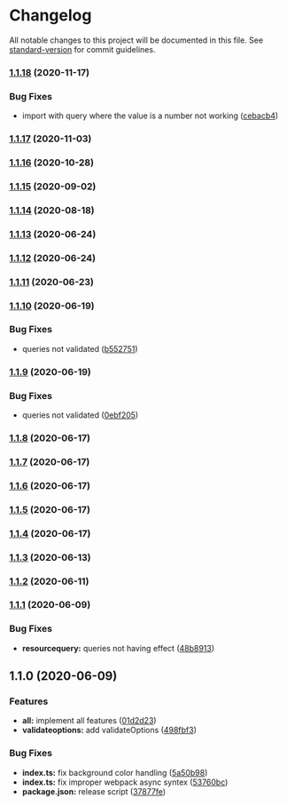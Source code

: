 # Changelog

All notable changes to this project will be documented in this file. See [standard-version](https://github.com/conventional-changelog/standard-version) for commit guidelines.

### [1.1.18](https://github.com/CoolCyberBrain/webpack-image-placeholder-loader/compare/v1.1.17...v1.1.18) (2020-11-17)


### Bug Fixes

* import with query where the value is a number not working ([cebacb4](https://github.com/CoolCyberBrain/webpack-image-placeholder-loader/commit/cebacb4715cc2e77b8eba0ffcd403c3c20c2339d))

### [1.1.17](https://github.com/CoolCyberBrain/webpack-image-placeholder-loader/compare/v1.1.16...v1.1.17) (2020-11-03)

### [1.1.16](https://github.com/CoolCyberBrain/webpack-image-placeholder-loader/compare/v1.1.15...v1.1.16) (2020-10-28)

### [1.1.15](https://github.com/CoolCyberBrain/webpack-image-placeholder-loader/compare/v1.1.14...v1.1.15) (2020-09-02)

### [1.1.14](https://github.com/CoolCyberBrain/webpack-image-placeholder-loader/compare/v1.1.13...v1.1.14) (2020-08-18)

### [1.1.13](https://github.com/CoolCyberBrain/webpack-image-placeholder-loader/compare/v1.1.12...v1.1.13) (2020-06-24)

### [1.1.12](https://github.com/CoolCyberBrain/webpack-image-placeholder-loader/compare/v1.1.11...v1.1.12) (2020-06-24)

### [1.1.11](https://github.com/CoolCyberBrain/webpack-image-placeholder-loader/compare/v1.1.10...v1.1.11) (2020-06-23)

### [1.1.10](https://github.com/CoolCyberBrain/webpack-image-placeholder-loader/compare/v1.1.9...v1.1.10) (2020-06-19)


### Bug Fixes

* queries not validated ([b552751](https://github.com/CoolCyberBrain/webpack-image-placeholder-loader/commit/b55275130d0960581d8d682da05dff4d9ac93034))

### [1.1.9](https://github.com/CoolCyberBrain/webpack-image-placeholder-loader/compare/v1.1.8...v1.1.9) (2020-06-19)


### Bug Fixes

* queries not validated ([0ebf205](https://github.com/CoolCyberBrain/webpack-image-placeholder-loader/commit/0ebf205cef41f2fd36eb52cfd87c09096ec42856))

### [1.1.8](https://github.com/CoolCyberBrain/webpack-image-placeholder-loader/compare/v1.1.7...v1.1.8) (2020-06-17)

### [1.1.7](https://github.com/CoolCyberBrain/webpack-image-placeholder-loader/compare/v1.1.6...v1.1.7) (2020-06-17)

### [1.1.6](https://github.com/CoolCyberBrain/webpack-image-placeholder-loader/compare/v1.1.5...v1.1.6) (2020-06-17)

### [1.1.5](https://github.com/CoolCyberBrain/webpack-image-placeholder-loader/compare/v1.1.4...v1.1.5) (2020-06-17)

### [1.1.4](https://github.com/CoolCyberBrain/webpack-image-placeholder-loader/compare/v1.1.3...v1.1.4) (2020-06-17)

### [1.1.3](https://github.com/CoolCyberBrain/webpack-image-placeholder-loader/compare/v1.1.2...v1.1.3) (2020-06-13)

### [1.1.2](https://github.com/CoolCyberBrain/webpack-image-placeholder-loader/compare/v1.1.1...v1.1.2) (2020-06-11)

### [1.1.1](https://github.com/CoolCyberBrain/webpack-image-placeholder-loader/compare/v1.1.0...v1.1.1) (2020-06-09)


### Bug Fixes

* **resourcequery:** queries not having effect ([48b8913](https://github.com/CoolCyberBrain/webpack-image-placeholder-loader/commit/48b891365d662426dd72dd87f4e2d039f53d619b))

## 1.1.0 (2020-06-09)


### Features

* **all:** implement all features ([01d2d23](https://github.com/CoolCyberBrain/webpack-image-placeholder-loader/commit/01d2d231b72854a32e127727b3818817fa593a0d))
* **validateoptions:** add validateOptions ([498fbf3](https://github.com/CoolCyberBrain/webpack-image-placeholder-loader/commit/498fbf39c5a17542aa39dcec200522ab2616b663))


### Bug Fixes

* **index.ts:** fix background color handling ([5a50b98](https://github.com/CoolCyberBrain/webpack-image-placeholder-loader/commit/5a50b98167f2a2e3383c27329a4ce9066a84f5a4))
* **index.ts:** fix improper webpack async syntex ([53760bc](https://github.com/CoolCyberBrain/webpack-image-placeholder-loader/commit/53760bcf9749c31da9df89e2e8dfe6560a4e91f1))
* **package.json:** release script ([37877fe](https://github.com/CoolCyberBrain/webpack-image-placeholder-loader/commit/37877fef291ccc7e30fa0785db97f9e674cefad5))
